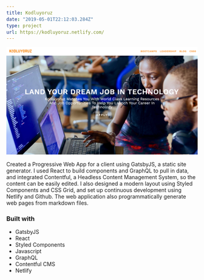 ```yaml
---
title: Kodluyoruz
date: "2019-05-01T22:12:03.284Z"
type: project
url: https://kodluyoruz.netlify.com/
---
```


![kodluyoruz by Daniel Kapper](./kodluyoruz.png)

Created a Progressive Web App for a client using GatsbyJS, a static site generator. I used React to build components and GraphQL to pull in data, and integrated Contentful, a Headless Content Management System, so the content can be easily edited. I also designed a modern layout using Styled Components and CSS Grid, and set up continuous development using Netlify and Github. The web application also programmatically generate web pages from markdown files.

### Built with

- GatsbyJS
- React
- Styled Components
- Javascript
- GraphQL
- Contentful CMS
- Netlify
